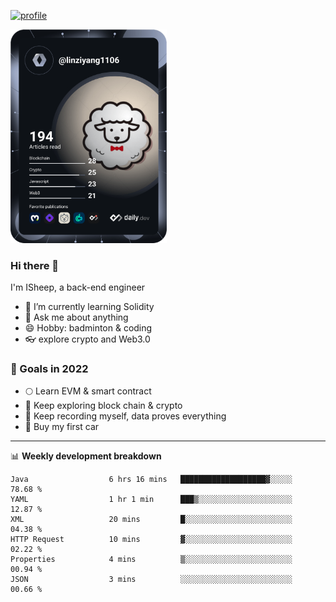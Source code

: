 [![profile](http://img.codelin.xyz/hello-im-isheep.svg)](https://www.calligrapher.ai/)

<a href="https://app.daily.dev/linziyang1106"><img src="/devcard.png" width="250" alt="ISheep's Dev Card"/></a>

### Hi there 🐏

I'm ISheep, a back-end engineer

- 🔭 I’m currently learning Solidity
- 💬 Ask me about anything
- 😄 Hobby: badminton & coding
- 👓 explore crypto and Web3.0

### 🚀 Goals in 2022
+ 🌕 Learn EVM & smart contract
+ 🤔 Keep exploring block chain & crypto
+ 🐏 Keep recording myself, data proves everything
+ 🚗 Buy my first car

-------

📊 **Weekly development breakdown**
<!--START_SECTION:waka-->

```text
Java                  6 hrs 16 mins   ███████████████████▓░░░░░   78.68 %
YAML                  1 hr 1 min      ███▒░░░░░░░░░░░░░░░░░░░░░   12.87 %
XML                   20 mins         █░░░░░░░░░░░░░░░░░░░░░░░░   04.38 %
HTTP Request          10 mins         ▓░░░░░░░░░░░░░░░░░░░░░░░░   02.22 %
Properties            4 mins          ▒░░░░░░░░░░░░░░░░░░░░░░░░   00.94 %
JSON                  3 mins          ░░░░░░░░░░░░░░░░░░░░░░░░░   00.66 %
```

<!--END_SECTION:waka-->
